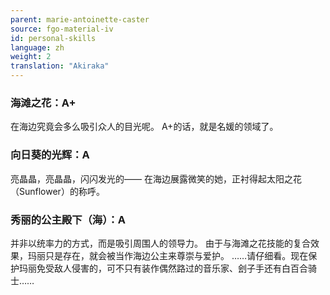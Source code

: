```yaml
---
parent: marie-antoinette-caster
source: fgo-material-iv
id: personal-skills
language: zh
weight: 2
translation: "Akiraka"
---
```


### 海滩之花：A+

在海边究竟会多么吸引众人的目光呢。
A+的话，就是名媛的领域了。

### 向日葵的光辉：A

亮晶晶，亮晶晶，闪闪发光的——
在海边展露微笑的她，正衬得起太阳之花（Sunflower）的称呼。

### 秀丽的公主殿下（海）：A

并非以统率力的方式，而是吸引周围人的领导力。
由于与海滩之花技能的复合效果，玛丽只是存在，就会被当作海边公主来尊崇与爱护。
……请仔细看。现在保护玛丽免受敌人侵害的，可不只有装作偶然路过的音乐家、刽子手还有白百合骑士……
